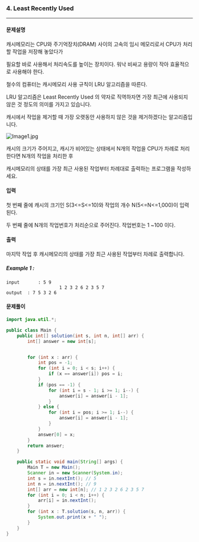 ### 4. Least Recently Used

---

#### 문제설명

캐시메모리는 CPU와 주기억장치(DRAM) 사이의 고속의 임시 메모리로서 CPU가 처리할 작업을 저장해 놓았다가

필요할 바로 사용해서 처리속도를 높이는 장치이다. 워낙 비싸고 용량이 작아 효율적으로 사용해야 한다.

철수의 컴퓨터는 캐시메모리 사용 규칙이 LRU 알고리즘을 따른다.

LRU 알고리즘은 Least Recently Used 의 약자로 직역하자면 가장 최근에 사용되지 않은 것 정도의 의미를 가지고 있습니다.

캐시에서 작업을 제거할 때 가장 오랫동안 사용하지 않은 것을 제거하겠다는 알고리즘입니다.

![Image1.jpg](https://cote.inflearn.com/public/upload/c366c701c2.jpg)

캐시의 크기가 주어지고, 캐시가 비어있는 상태에서 N개의 작업을 CPU가 차례로 처리한다면 N개의 작업을 처리한 후

캐시메모리의 상태를 가장 최근 사용된 작업부터 차례대로 출력하는 프로그램을 작성하세요.

#### 입력

첫 번째 줄에 캐시의 크기인 S(3<=S<=10)와 작업의 개수 N(5<=N<=1,000)이 입력된다.

두 번째 줄에 N개의 작업번호가 처리순으로 주어진다. 작업번호는 1 ~100 이다.

#### 출력

마지막 작업 후 캐시메모리의 상태를 가장 최근 사용된 작업부터 차례로 출력합니다.

##### Example 1 :

```
input		: 5 9
					1 2 3 2 6 2 3 5 7
output	: 7 5 3 2 6
```

#### 문제풀이

```java
import java.util.*;

public class Main {
    public int[] solution(int s, int n, int[] arr) {
        int[] answer = new int[s];


        for (int x : arr) {
            int pos = -1;
            for (int i = 0; i < s; i++) {
                if (x == answer[i]) pos = i;
            }
            if (pos == -1) {
                for (int i = s - 1; i >= 1; i--) {
                    answer[i] = answer[i - 1];
                }
            } else {
                for (int i = pos; i >= 1; i--) {
                    answer[i] = answer[i - 1];
                }
            }
            answer[0] = x;
        }
        return answer;
    }

    public static void main(String[] args) {
        Main T = new Main();
        Scanner in = new Scanner(System.in);
        int s = in.nextInt(); // 5
        int n = in.nextInt(); // 9
        int[] arr = new int[n]; // 1 2 3 2 6 2 3 5 7
        for (int i = 0; i < n; i++) {
            arr[i] = in.nextInt();
        }
        for (int x : T.solution(s, n, arr)) {
            System.out.print(x + " ");
        }
    }
}

```

